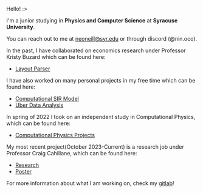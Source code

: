Hello! :>

I'm a junior studying in **Physics and Computer Science** at **Syracuse University**. 

You can reach out to me at [neoneill@syr.edu](mailto:neoneill@syr.edu) or through discord (@nin.oco).

In the past, I have collaborated on economics research under Professor Kristy Buzard which can be found here:

- [Layout Parser](https://github.com/ninoc0/Layout-Parser)

I have also worked on many personal projects in my free time which can be found here:
- [Computational SIR Model](https://github.com/ninoc0/Computational_SIR_Model)
- [Uber Data Analysis](https://github.com/ninoc0/Uber-Data-Analysis)

In spring of 2022 I took on an independent study in Computational Physics, which can be found here:
- [Computational Physics Projects](https://github.com/ninoc0/Computational-Physics-Projects)

My most recent project(October 2023-Current) is a research job under Professor Craig Cahillane, which can be found here:
- [Research](https://github.com/ninoc0/Research)
- [Poster](https://github.com/ninoc0/Research/blob/main/Research-Poster.png)

For more information about what I am working on, check my [gitlab](https://gitlab.com/ninoc0)!

